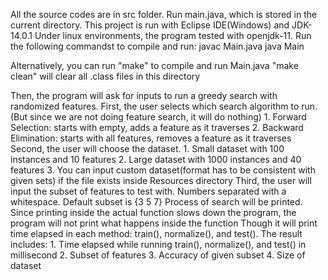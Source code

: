 All the source codes are in src folder.
Run main.java, which is stored in the current directory.
This project is run with Eclipse IDE(Windows) and JDK-14.0.1
Under linux environments, the program tested with openjdk-11. Run the following commandst to compile and run:
	javac Main.java
	java Main

Alternatively, you can run "make" to compile and run Main.java
"make clean" will clear all .class files in this directory

Then, the program will ask for inputs to run a greedy search with randomized features.
	First, the user selects which search algorithm to run.(But since we are not doing feature search, it will do nothing)
		1. Forward Selection: starts with empty, adds a feature as it traverses
		2. Backward Elimination: starts with all features, removes a feature as it traverses
	Second, the user will choose the dataset.
		1. Small dataset with 100 instances and 10 features
		2. Large dataset with 1000 instances and 40 features
		3. You can input custom dataset(format has to be consistent with given sets) if the file exists inside Resources directory
	Third, the user will input the subset of features to test with.
		Numbers separated with a whitespace.
		Default subset is {3 5 7}
	Process of search will be printed.
		Since printing inside the actual function slows down the program, the program will not print what happens inside the function
		Though it will print time elapsed in each method: train(), normalize(), and test().
	The result includes:
		1. Time elapsed while running train(), normalize(), and test() in millisecond
		2. Subset of features
		3. Accuracy of given subset
		4. Size of dataset
	
